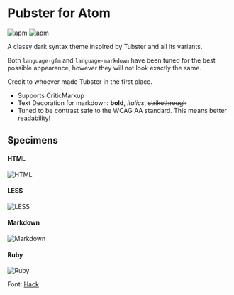 # Pubster for Atom
[![apm](https://img.shields.io/apm/v/pubster-syntax.svg?style=flat-square)](https://atom.io/packages/pubster-syntax)
[![apm](https://img.shields.io/apm/dm/pubster-syntax.svg?style=flat-square)](https://atom.io/packages/pubster-syntax)

A classy dark syntax theme inspired by Tubster and all its variants.

Both `language-gfm` and `language-markdown` have been tuned for the best possible
appearance, however they will not look exactly the same.

Credit to whoever made Tubster in the first place.

- Supports CriticMarkup
- Text Decoration for markdown: **bold**, _italics_, ~~strikethrough~~
- Tuned to be contrast safe to the WCAG AA standard. This means better readability!

## Specimens

#### HTML
![HTML](https://raw.githubusercontent.com/plttn/pubster-syntax/master/specimens/html.png)

#### LESS
![LESS](https://raw.githubusercontent.com/plttn/pubster-syntax/master/specimens/less.png)

#### Markdown
![Markdown](https://raw.githubusercontent.com/plttn/pubster-syntax/master/specimens/markdown.png)

#### Ruby
![Ruby](https://raw.githubusercontent.com/plttn/pubster-syntax/master/specimens/ruby.png)

Font: [Hack](https://github.com/chrissimpkins/Hack)
